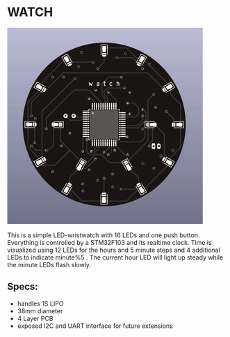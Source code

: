# WATCH   
![watch gif](demo.gif)

This is a simple LED-wristwatch with 16 LEDs and one push button.
Everything is controlled by a STM32F103 and its realtime clock.
Time is visualized using 12 LEDs for the hours and 5 minute steps and 4 additional LEDs to indicate minute%5 .
The current hour LED will light up steady while the minute LEDs flash slowly.

## Specs:   
* handles 1S LIPO
* 38mm diameter
* 4 Layer PCB
* exposed I2C and UART interface for future extensions

